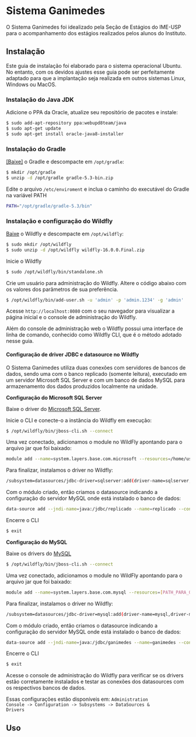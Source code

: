 # Sistema Ganimedes

O Sistema Ganimedes foi idealizado pela Seção de Estágios do IME-USP para o
acompanhamento dos estágios realizados pelos alunos do Instituto.


## Instalação

Este guia de instalação foi elaborado para o sistema operacional Ubuntu. No entanto, com os devidos ajustes esse guia pode ser perfeitamente
adaptado para que a implantação seja realizada em outros sistemas Linux, Windows ou MacOS.

### Instalação do Java JDK

Adicione o PPA da Oracle, atualize seu repositório de pacotes e instale:

```bash
$ sudo add-apt-repository ppa:webupd8team/java
$ sudo apt-get update
$ sudo apt-get install oracle-java8-installer
```



### Instalação do Gradle

<a href='https://gradle.org/releases/' >[Baixe]</a> o Gradle e descompacte em <code>/opt/gradle</code>:

```bash  
$ mkdir /opt/gradle
$ unzip -d /opt/gradle gradle-5.3-bin.zip
```

Edite o arquivo <code>/etc/enviroment</code> e inclua o caminho do executável do Gradle na variável PATH

```bash          
PATH="/opt/gradle/gradle-5.3/bin"
```

### Instalação e configuração do Wildfly

[Baixe](https://wildfly.org/downloads) o Wildfly e descompacte em <code>/opt/wildfly</code>:


```bash          
$ sudo mkdir /opt/wildfly
$ sudo unzip -d /opt/wildfly wildfly-16.0.0.Final.zip
```

Inicie o Wildfly
```bash          
$ sudo /opt/wildfly/bin/standalone.sh
```




Crie um usuário para administração do Wildfly. Altere o código abaixo com os valores dos parâmetros de sua preferência.

```bash          
$ /opt/wildfly/bin/add-user.sh -u 'admin' -p 'admin.1234' -g 'admin'
```

Acesse <code>http://localhost:8080</code> com o seu navegador para visualizar a página inicial e o console de administração do Wildfly.


Além do console de administração web o Wildfly possui uma interface de linha de comando, conhecido como Wildfly CLI, que é o método
adotado nesse guia.



#### Configuração de driver JDBC e datasource no Wildfly


O Sistema Ganimedes utiliza duas conexões com servidores de bancos de dados, sendo uma com o banco replicado (somente leitura),
executado em um servidor Microsoft SQL Server e com um banco de dados MySQL para armazenamento dos dados produzidos localmente na unidade.



<strong>Configuração do Microsoft SQL Server</strong>

Baixe o driver do <a href='http://ida.fel.cvut.cz/maven/com/microsoft/sqlserver/sqljdbc42/6.0.8112/sqljdbc42-6.0.8112.jar'>Microsoft SQL Server</a>.


Inicie o CLI e conecte-o a instância do Wildfly em execução:

```bash
$ /opt/wildfly/bin/jboss-cli.sh --connect
```


Uma vez conectado, adicionamos o module no WildFly apontando para o arquivo jar que foi baixado:

```bash
module add --name=system.layers.base.com.microsoft --resources=/home/usuario/Downloads/sqljdbc42.jar --dependencies=javax.api,javax.transaction.api,javax.xml.bind.api                </pre>
```



Para finalizar, instalamos o driver no Wildfly:

```bash
/subsystem=datasources/jdbc-driver=sqlserver:add(driver-name=sqlserver,driver-module-name=system.layers.base.com.microsoft)
```


Com o módulo criado, então criamos o datasource indicando a configuração do servidor MySQL onde está instalado o banco de dados:

```bash
data-source add --jndi-name=java:/jdbc/replicado --name=replicado --connection-url=jdbc:sqlserver://[SERVIDOR]:1433;DatabaseName=[NOME DO BANCO] --driver-name=sqlserver --user-name=[USUARIO] --password=[SENHA]
```


Encerre o CLI

```bash
$ exit
```



<strong>Configuração do MySQL</strong>


Baixe os drivers do <a href='http://central.maven.org/maven2/mysql/mysql-connector-java/8.0.15/mysql-connector-java-8.0.15.jar'>MySQL</a>

```bash
$ /opt/wildfly/bin/jboss-cli.sh --connect
```

Uma vez conectado, adicionamos o module no WildFly apontando para o arquivo jar que foi baixado:

```bash
module add --name=system.layers.base.com.mysql --resources=[PATH_PARA_O_JAR] --dependencies=javax.api,javax.transaction.api
```

Para finalizar, instalamos o driver no Wildfly:

```bash
/subsystem=datasources/jdbc-driver=mysql:add(driver-name=mysql,driver-module-name=system.layers.base.com.mysql)
```


Com o módulo criado, então criamos o datasource indicando a configuração do servidor MySQL onde está instalado o banco de dados:

```bash
data-source add --jndi-name=java:/jdbc/ganimedes --name=ganimedes --connection-url=jdbc:mysql://[SERVIDOR]:3306/[NOME DO BANCO] --driver-name=mysql --user-name=[USUARIO] --password=[SENHA]
```

Encerre o CLI

```bash
$ exit
```


Acesse o console de administração do Wildfly para verificar se os drivers estão corretamente instalados
e testar as conexões dos datasources com os respectivos bancos de dados.

Essas configurações estão disponíveis em: <code>Administration Console -> Configuration -> Subsystems -> DataSources & Drivers</code>




## Uso
